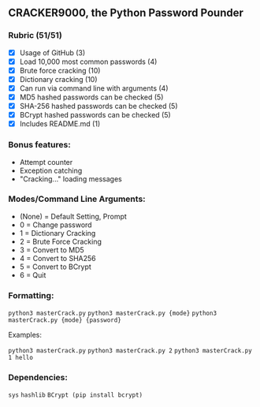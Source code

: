 ## CRACKER9000, the Python Password Pounder

### Rubric (51/51)
- [x] Usage of GitHub (3)
- [x] Load 10,000 most common passwords (4)
- [x] Brute force cracking (10)
- [x] Dictionary cracking (10)
- [x] Can run via command line with arguments (4)
- [x] MD5 hashed passwords can be checked (5)
- [x] SHA-256 hashed passwords can be checked (5)
- [x] BCrypt hashed passwords can be checked (5)
- [x] Includes README.md (1)

### Bonus features:
- Attempt counter
- Exception catching
- "Cracking..." loading messages

### Modes/Command Line Arguments:
  - (None) = Default Setting, Prompt
  - 0 = Change password
  - 1 = Dictionary Cracking
  - 2 = Brute Force Cracking
  - 3 = Convert to MD5
  - 4 = Convert to SHA256
  - 5 = Convert to BCrypt
  - 6 = Quit

### Formatting:
  `python3 masterCrack.py`
  `python3 masterCrack.py {mode}`
  `python3 masterCrack.py {mode} {password}`

  Examples:
  
  `python3 masterCrack.py`
  `python3 masterCrack.py 2`
  `python3 masterCrack.py 1 hello`

### Dependencies:
`sys`
`hashlib`
`BCrypt (pip install bcrypt)`
